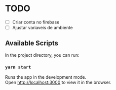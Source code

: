 # TODO

- [ ] Criar conta no firebase
- [ ] Ajustar variaveis de ambiente

## Available Scripts

In the project directory, you can run:

### `yarn start`

Runs the app in the development mode.\
Open [http://localhost:3000](http://localhost:3000) to view it in the browser.
